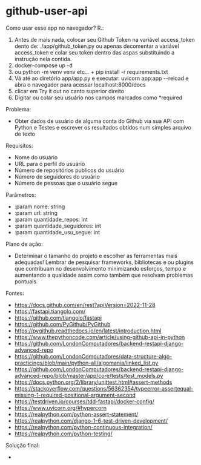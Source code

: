# github-user-api

Como usar esse app no navegador?
R.: 
   1. Antes de mais nada, colocar seu Github Token na variável access_token dento de:
     ./app/github_token.py ou apenas decomentar a variável access_token e colar seu
      token dentro das aspas substituindo a instrução nela contida.
   2. docker-compose up -d 
   3. ou python -m venv venv etc... + pip install -r requirements.txt
   4. Vá até ao diretório app/app.py e executar: uvicorn app:app --reload e abra o navegador para acessar localhost:8000/docs
   5. clicar em Try it out no canto superior direito
   6. Digitar ou colar seu usuário nos campos marcados como *required

Problema:

 - Obter dados de usuário de alguma conta do Github via sua API com Python e Testes e escrever os resultados obtidos num simples arquivo de texto


Requisitos:

 - Nome do usuário
 - URL para o perfil do usuário
 - Número de repositórios publicos do usuário
 - Número de seguidores do usuário
 - Número de pessoas que o usuário segue 


Parâmetros:

 - :param nome: string
 - :param url: string
 - :param quantidade_repos: int
 - :param quantidade_seguidores: int
 - :param quantidade_usu_segue: int


Plano de ação:
 
 - Determinar o tamanho do projeto e escolher as ferramentas mais adequadas! Lembrar de pesquisar frameworks, bibliotecas e ou plugins que contribuam no desenvolvimento minimizando esforços, tempo e aumentando a qualidade assim como também que resolvam problemas pontuais


Fontes:

 - https://docs.github.com/en/rest?apiVersion=2022-11-28
 - https://fastapi.tiangolo.com/
 - https://github.com/tiangolo/fastapi
 - https://github.com/PyGithub/PyGithub
 - https://pygithub.readthedocs.io/en/latest/introduction.html
 - https://www.thepythoncode.com/article/using-github-api-in-python
 - https://github.com/LondonComputadores/backend-restapi-django-advanced-repo
 - https://github.com/LondonComputadores/data-structure-algo-practicings/blob/main/python-all/algomania/linked_list.py
 - https://github.com/LondonComputadores/backend-restapi-django-advanced-repo/blob/master/app/core/tests/test_models.py
 - https://docs.python.org/2/library/unittest.html#assert-methods
 - https://stackoverflow.com/questions/56362354/typeerror-assertequal-missing-1-required-positional-argument-second
 - https://testdriven.io/courses/tdd-fastapi/docker-config/
 - https://www.uvicorn.org/#hypercorn
 - https://realpython.com/python-assert-statement/
 - https://realpython.com/django-1-6-test-driven-development/
 - https://realpython.com/python-continuous-integration/
 - https://realpython.com/python-testing/


Solução final:

 - 
